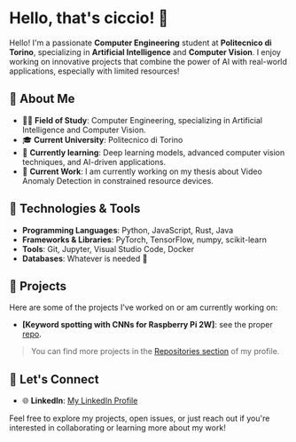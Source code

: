 
# Hello, that's ciccio! 👋

Hello! I'm a passionate **Computer Engineering** student at **Politecnico di Torino**, specializing in **Artificial Intelligence** and **Computer Vision**. I enjoy working on innovative projects that combine the power of AI with real-world applications, especially with limited resources!

## 🚀 About Me

- 👨‍💻 **Field of Study**: Computer Engineering, specializing in Artificial Intelligence and Computer Vision.
- 🎓 **Current University**: Politecnico di Torino
- 🌱 **Currently learning**: Deep learning models, advanced computer vision techniques, and AI-driven applications.
- 🔭 **Current Work**: I am currently working on my thesis about Video Anomaly Detection in constrained resource devices.

## 🔧 Technologies & Tools

- **Programming Languages**: Python, JavaScript, Rust, Java
- **Frameworks & Libraries**: PyTorch, TensorFlow, numpy, scikit-learn
- **Tools**: Git, Jupyter, Visual Studio Code, Docker
- **Databases**: Whatever is needed 🤯

## 🧠 Projects

Here are some of the projects I've worked on or am currently working on:

- **[Keyword spotting with CNNs for Raspberry Pi 2W]**: see the proper [repo]("https://github.com/cicciodepa/kws-pi).

> You can find more projects in the [Repositories section](https://github.com/cicciodepa) of my profile.

## 💬 Let's Connect

- 🌐 **LinkedIn**: [My LinkedIn Profile](https://www.linkedin.com/in/mario-francesco-de-pascale/)

Feel free to explore my projects, open issues, or just reach out if you're interested in collaborating or learning more about my work!
